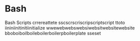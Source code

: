 Bash
====

Bash Scripts
crrereattete sscscrscriscripscriptscript ttoto iininiinitinitiinitialize wwewebwebswebsiwebsitwebsitewebsite bboboiboilboileboilerboilerpboilerplate sseset
